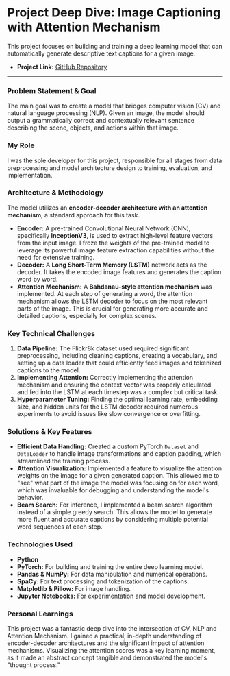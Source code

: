 # Project Deep Dive: Image Captioning with Attention Mechanism

This project focuses on building and training a deep learning model that can automatically generate descriptive text captions for a given image.

* **Project Link:** [GitHub Repository](https://github.com/your-username/image-captioning-project)

---

### Problem Statement & Goal
The main goal was to create a model that bridges computer vision (CV) and natural language processing (NLP). Given an image, the model should output a grammatically correct and contextually relevant sentence describing the scene, objects, and actions within that image.

### My Role
I was the sole developer for this project, responsible for all stages from data preprocessing and model architecture design to training, evaluation, and implementation.

### Architecture & Methodology
The model utilizes an **encoder-decoder architecture with an attention mechanism**, a standard approach for this task.
* **Encoder:** A pre-trained Convolutional Neural Network (CNN), specifically **InceptionV3**, is used to extract high-level feature vectors from the input image. I froze the weights of the pre-trained model to leverage its powerful image feature extraction capabilities without the need for extensive training.
* **Decoder:** A **Long Short-Term Memory (LSTM)** network acts as the decoder. It takes the encoded image features and generates the caption word by word.
* **Attention Mechanism:** A **Bahdanau-style attention mechanism** was implemented. At each step of generating a word, the attention mechanism allows the LSTM decoder to focus on the most relevant parts of the image. This is crucial for generating more accurate and detailed captions, especially for complex scenes.

### Key Technical Challenges
1.  **Data Pipeline:** The Flickr8k dataset used required significant preprocessing, including cleaning captions, creating a vocabulary, and setting up a data loader that could efficiently feed images and tokenized captions to the model.
2.  **Implementing Attention:** Correctly implementing the attention mechanism and ensuring the context vector was properly calculated and fed into the LSTM at each timestep was a complex but critical task.
3.  **Hyperparameter Tuning:** Finding the optimal learning rate, embedding size, and hidden units for the LSTM decoder required numerous experiments to avoid issues like slow convergence or overfitting.

### Solutions & Key Features
* **Efficient Data Handling:** Created a custom PyTorch `Dataset` and `DataLoader` to handle image transformations and caption padding, which streamlined the training process.
* **Attention Visualization:** Implemented a feature to visualize the attention weights on the image for a given generated caption. This allowed me to "see" what part of the image the model was focusing on for each word, which was invaluable for debugging and understanding the model's behavior.
* **Beam Search:** For inference, I implemented a beam search algorithm instead of a simple greedy search. This allows the model to generate more fluent and accurate captions by considering multiple potential word sequences at each step.

### Technologies Used
* **Python**
* **PyTorch:** For building and training the entire deep learning model.
* **Pandas & NumPy:** For data manipulation and numerical operations.
* **SpaCy:** For text processing and tokenization of the captions.
* **Matplotlib & Pillow:** For image handling.
* **Jupyter Notebooks:** For experimentation and model development.

### Personal Learnings
This project was a fantastic deep dive into the intersection of CV, NLP and Attention Mechanism. I gained a practical, in-depth understanding of encoder-decoder architectures and the significant impact of attention mechanisms. Visualizing the attention scores was a key learning moment, as it made an abstract concept tangible and demonstrated the model's "thought process."
